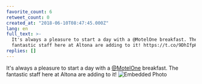 ```yaml
---
favorite_count: 6
retweet_count: 0
created_at: "2018-06-10T08:47:45.000Z"
lang: en
full_text: >-
  It's always a pleasure to start a day with a @MotelOne breakfast. The
  fantastic staff here at Altona are adding to it! https://t.co/9DhIfpHI19
replies: []
---
```


It's always a pleasure to start a day with a
[@MotelOne](https://twitter.com/MotelOne) breakfast. The fantastic staff here at
Altona are adding to it!
![Embedded Photo](https://twitter-media-coderbyheart.s3.eu-north-1.amazonaws.com/1005733242933260289-DfUVC8kX0AAvDdX.jpg)

